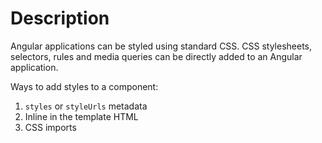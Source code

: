 # Description

Angular applications can be styled using standard CSS. CSS stylesheets, selectors, rules and media queries can be directly added to an Angular application.

Ways to add styles to a component:

1. `styles` or `styleUrls` metadata
2. Inline in the template HTML
3. CSS imports